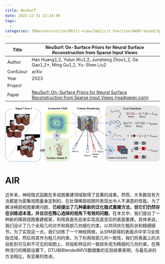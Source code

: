 ```yaml
---
title: NeuSurf
date: 2023-12-31 22:24:49
tags:
  - 
categories: 3DReconstruction/Multi-view/Implicit Function/NeRF-based/Sparse
---
```


| Title     | NeuSurf: On-Surface Priors for Neural Surface Reconstruction from Sparse Input Views                                                                                                                                                                                       |
| --------- | --------------------------------------------------------------------------------------------------------------------------------------------------------------------------------------------------------- |
| Author    | Han Huang1,2, Yulun Wu1,2, Junsheng Zhou1,2, Ge Gao1,2*, Ming Gu1,2, Yu-Shen Liu2                                                                                                                                                                                                          |
| Conf/Jour | arXiv                                                                                                                                                                                                          |
| Year      | 2023                                                                                                                                                                                                          |
| Project   |                                                                                                                                                                                                           |
| Paper     | [NeuSurf: On-Surface Priors for Neural Surface Reconstruction from Sparse Input Views (readpaper.com)](https://readpaper.com/pdf-annotate/note?pdfId=4839146633492955137&noteId=2119047229104843264) |

![image.png|666](https://raw.githubusercontent.com/qiyun71/Blog_images/main/pictures20240117182026.png)

<!-- more -->

# AIR

近年来，神经隐式函数在多视图重建领域取得了显著的成果。然而，大多数现有方法都是为密集视图量身定制的，在处理稀疏视图时表现出令人不满意的性能。为了解决稀疏视图重建问题，**已经提出了几种最新的泛化隐式重建方法，但它们仍然存在训练成本高，并且仅在精心选择的视角下有效的问题**。在本文中，我们提出了一种新的稀疏视图重建框架，利用表面先验来实现高度忠实的表面重建。具体来说，我们设计了几个全局几何对齐和局部几何细化约束，以共同优化粗形状和精细细节。为了实现这一点，我们训练了一个神经网络，从SfM获得的表面点中学习全局隐式域，然后将其作为粗几何约束。为了利用局部几何一致性，我们将表面上的点投影到可见和不可见的视图上，将投影特征的一致损失视为精细的几何约束。在两种流行的稀疏设置下，DTU和BlendedMVS数据集的实验结果表明，与最先进的方法相比，有显著的改进。